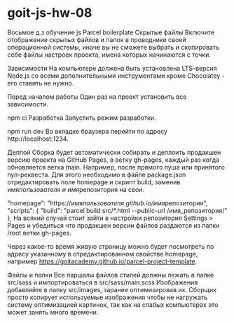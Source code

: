 # goit-js-hw-08

Восьмое д.з обучение js
Parcel boilerplate
Скрытые файлы
Включите отображение скрытых файлов и папок в проводнике своей операционной системы, иначе вы не сможете выбрать и скопировать себе файлы настроек проекта, имена которых начинаются с точки.

Зависимости
На компьютере должена быть установлена LTS-версия Node.js со всеми дополнительными инструментами кроме Chocolatey - его ставить не нужно.

Перед началом работы
Один раз на проект установить все зависимости.

npm ci
Разработка
Запустить режим разработки.

npm run dev
Во вкладке браузера перейти по адресу http://localhost:1234.

Деплой
Сборка будет автоматически собирать и деплоить продакшен версию проекта на GitHub Pages, в ветку gh-pages, каждый раз когда обновляется ветка main. Например, после прямого пуша или принятого пул-реквеста. Для этого необходимо в файле package.json отредактировать поле homepage и скрипт build, заменив имя*пользователя и имя*репозитория на свои.

"homepage": "https://имя*пользователя.github.io/имя*репозитория",
"scripts": {
"build": "parcel build src/\*.html --public-url /имя_репозитория/"
},
На всякий случай стоит зайти в настройки репозитория Settings > Pages и убедиться что продакшен версии файлов раздаются из папки /root ветки gh-pages.

Через какое-то время живую страницу можно будет посмотреть по адресу указанному в отредактированном свойстве homepage, например https://goitacademy.github.io/parcel-project-template.

Файлы и папки
Все паршалы файлов стилей должны лежать в папке src/sass и импортироваться в src/sass/main.scss
Изображения добавляйте в папку src/images, заранее оптимизировав их. Сборщик просто копирует используемые изображения чтобы не нагружать систему оптимизацией картинок, так как на слабых компьютерах это может занять много времени.
